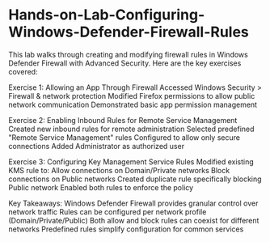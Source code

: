 # Hands-on-Lab-Configuring-Windows-Defender-Firewall-Rules
This lab walks through creating and modifying firewall rules in Windows Defender Firewall with Advanced Security. Here are the key exercises covered:


Exercise 1: Allowing an App Through Firewall
Accessed Windows Security > Firewall & network protection
Modified Firefox permissions to allow public network communication
Demonstrated basic app permission management

Exercise 2: Enabling Inbound Rules for Remote Service Management
Created new inbound rules for remote administration
Selected predefined "Remote Service Management" rules
Configured to allow only secure connections
Added Administrator as authorized user

Exercise 3: Configuring Key Management Service Rules
Modified existing KMS rule to:
Allow connections on Domain/Private networks
Block connections on Public networks
Created duplicate rule specifically blocking Public network
Enabled both rules to enforce the policy

Key Takeaways:
Windows Defender Firewall provides granular control over network traffic
Rules can be configured per network profile (Domain/Private/Public)
Both allow and block rules can coexist for different networks
Predefined rules simplify configuration for common services
